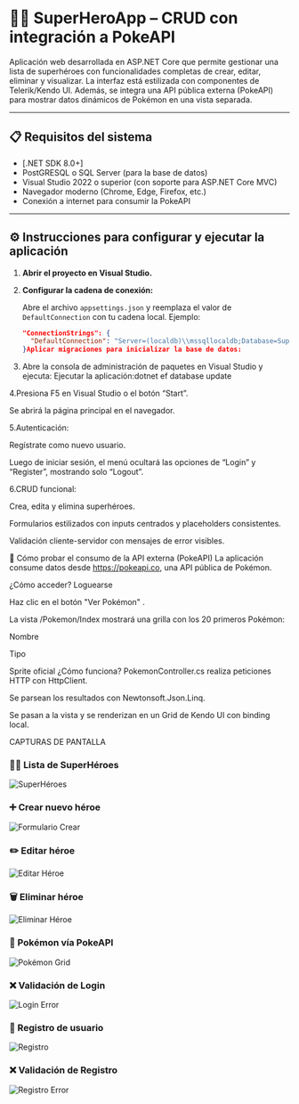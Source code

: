 ﻿# 🦸‍♂️ SuperHeroApp – CRUD con integración a PokeAPI

Aplicación web desarrollada en ASP.NET Core que permite gestionar una lista de superhéroes con funcionalidades completas de crear, editar, eliminar y visualizar. La interfaz está estilizada con componentes de Telerik/Kendo UI. Además, se integra una API pública externa (PokeAPI) para mostrar datos dinámicos de Pokémon en una vista separada.

---

## 📋 Requisitos del sistema

- [.NET SDK 8.0+]
- PostGRESQL o SQL Server (para la base de datos)
- Visual Studio 2022 o superior (con soporte para ASP.NET Core MVC)
- Navegador moderno (Chrome, Edge, Firefox, etc.)
- Conexión a internet para consumir la PokeAPI

---

## ⚙️ Instrucciones para configurar y ejecutar la aplicación

1. **Abrir el proyecto en Visual Studio.**

2. **Configurar la cadena de conexión:**

   Abre el archivo `appsettings.json` y reemplaza el valor de `DefaultConnection` con tu cadena local. Ejemplo:

   ```json
   "ConnectionStrings": {
     "DefaultConnection": "Server=(localdb)\\mssqllocaldb;Database=SuperHeroDb;Trusted_Connection=True;"
   }Aplicar migraciones para inicializar la base de datos:

3. Abre la consola de administración de paquetes en Visual Studio y ejecuta:
Ejecutar la aplicación:dotnet ef database update


4.Presiona F5 en Visual Studio o el botón “Start”.

Se abrirá la página principal en el navegador.

5.Autenticación:

Regístrate como nuevo usuario.

Luego de iniciar sesión, el menú ocultará las opciones de “Login” y “Register”, mostrando solo “Logout”.

6.CRUD funcional:

Crea, edita y elimina superhéroes.

Formularios estilizados con inputs centrados y placeholders consistentes.

Validación cliente-servidor con mensajes de error visibles.

🔗 Cómo probar el consumo de la API externa (PokeAPI)
La aplicación consume datos desde https://pokeapi.co, una API pública de Pokémon.

¿Cómo acceder?
Loguearse

Haz clic en el botón "Ver Pokémon" .

La vista /Pokemon/Index mostrará una grilla con los 20 primeros Pokémon:

Nombre

Tipo

Sprite oficial
¿Cómo funciona?
PokemonController.cs realiza peticiones HTTP con HttpClient.

Se parsean los resultados con Newtonsoft.Json.Linq.

Se pasan a la vista y se renderizan en un Grid de Kendo UI con binding local.

CAPTURAS DE PANTALLA
### 🦸‍♂️ Lista de SuperHéroes  
![SuperHéroes](screenshots/superheroes-list.png)

### ➕ Crear nuevo héroe  
![Formulario Crear](./screenshots/Create.png)
### ✏️ Editar héroe  
![Editar Héroe](./screenshots/Edit.png)

### 🗑️ Eliminar héroe  
![Eliminar Héroe](./screenshots/Delete.png)

### 🐾 Pokémon vía PokeAPI  
![Pokémon Grid](./screenshots/pokemon-grid.png)

### ❌ Validación de Login  
![Login Error](./screenshots/login.png)

### 📝 Registro de usuario  
![Registro](./screenshots/register-form.png)

### ❌ Validación de Registro  
![Registro Error](./screenshots/register.png)



